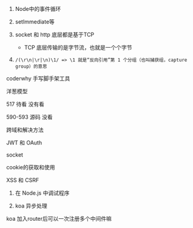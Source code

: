 1. Node中的事件循环

2. setImmediate等

3. socket 和 http 底层都是基于TCP
   + TCP 底层传输的是字节流，也就是一个个字节
   
   


1. `/(\r\n|\r|\n)\1/ => \1 就是“反向引用”第 1 个分组（也叫捕获组，capture group）的意思`



coderwhy 手写脚手架工具



洋葱模型



517 待看 没有看

590-593 源码 没看



跨域和解决方法

JWT 和 OAuth

socket



cookie的获取和使用

XSS 和 CSRF



1. 在 Node.js 中调试程序

2. koa 异步处理



koa 加入router后可以一次注册多个中间件嘛
